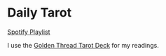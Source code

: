 # Daily Tarot

[Spotify Playlist](https://open.spotify.com/user/basstheorychaos/playlist/71WlyRNJyM5AuGO4QhxYOb?si=xiXRJJQmRyuKTNy_698hyA)

I use the [Golden Thread Tarot Deck](https://labyrinthos.co/products/golden-thread-tarot-deck-cards) for my readings.
